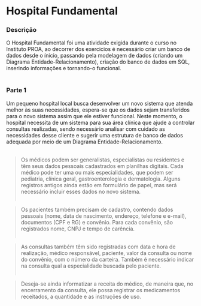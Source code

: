 # Hospital Fundamental
### Descrição
O Hospital Fundamental foi uma atividade exigida durante o curso no Instituto PROA, ao decorrer dos exercicios é necessário criar um banco de dados desde o ínicio, passando pela modelagem de dados (criando um Diagrama Entidade-Relacionamento), criação do banco de dados em SQL, inserindo informações e tornando-o funcional.
<br><br>
### Parte 1
Um pequeno hospital local busca desenvolver um novo sistema que atenda melhor às suas necessidades, espera-se que os dados sejam transferidos para o novo sistema assim que ele estiver funcional. Neste momento, o hospital necessita de um sistema para sua área clínica que ajude a controlar consultas realizadas, sendo necessário analisar com cuidado as necessidades desse cliente e sugerir uma estrutura de banco de dados adequada por meio de um Diagrama Entidade-Relacionamento.<br><br>

> Os médicos podem ser generalistas, especialistas ou residentes e têm seus dados pessoais cadastrados em planilhas digitais. Cada médico pode ter uma ou mais especialidades, que podem ser pediatria, clínica geral, gastroenterologia e dermatologia. Alguns registros antigos ainda estão em formulário de papel, mas será necessário incluir esses dados no novo sistema.<br><br>

> Os pacientes também precisam de cadastro, contendo dados pessoais (nome, data de nascimento, endereço, telefone e e-mail), documentos (CPF e RG) e convênio. Para cada convênio, são registrados nome, CNPJ e tempo de carência.<br><br>

> As consultas também têm sido registradas com data e hora de realização, médico responsável, paciente, valor da consulta ou nome do convênio, com o número da carteira. Também é necessário indicar na consulta qual a especialidade buscada pelo paciente.<br><br>

> Deseja-se ainda informatizar a receita do médico, de maneira que, no encerramento da consulta, ele possa registrar os medicamentos receitados, a quantidade e as instruções de uso.

